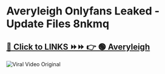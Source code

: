 
 # Averyleigh Onlyfans Leaked - Update Files 8nkmq

## <h2><a href="https://clipsfans.com/Averyleigh&ref=git">🔗 Click to LINKS ⏩⏩ 👉 🟢 Averyleigh </a></h2>

<a href="https://clipsfans.com/Averyleigh&ref=git" rel="nofollow" data-target="animated-image.originalLink"><img src="https://i.ibb.co.com/xMMVF88/686577567.gif" alt="Viral Video Original" style="max-width: 100%; display: inline-block;" data-target="animated-image.originalImage"></a>

